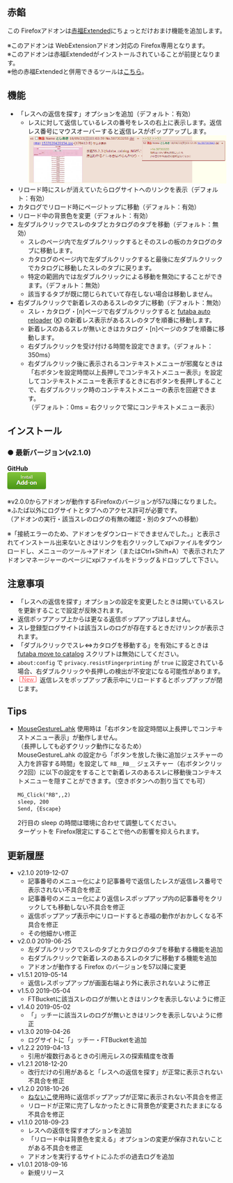 ## 赤餡
この Firefoxアドオンは[赤福Extended](https://toshiakisp.github.io/akahuku-firefox-sp/)にちょっとだけおまけ機能を追加します。  

※このアドオンは WebExtensionアドオン対応の Firefox専用となります。  
※このアドオンは赤福Extendedがインストールされていることが前提となります。  
※他の赤福Extendedと併用できるツールは[こちら](https://github.com/akoya-tomo/futaba_auto_reloader_K/wiki/赤福Extended版との併用について/)。  

## 機能
* 「レスへの返信を探す」オプションを追加（デフォルト：有効）  
  - レスに対して返信しているレスの番号をレスの右上に表示します。返信レス番号にマウスオーバーすると返信レスがポップアップします。  
    <img src="images/screenshot01.png?raw=true" alt="スクリーンショット" title="スクリーンショット" width="700px">  
* リロード時にスレが消えていたらログサイトへのリンクを表示（デフォルト：有効）  
* カタログでリロード時にページトップに移動（デフォルト：有効）
* リロード中の背景色を変更（デフォルト：有効）
* 左ダブルクリックでスレのタブとカタログのタブを移動（デフォルト：無効）
  - スレのページ内で左ダブルクリックするとそのスレの板のカタログのタブに移動します。  
  - カタログのページ内で左ダブルクリックすると最後に左ダブルクリックでカタログに移動したスレのタブに戻ります。  
  - 特定の範囲内では左ダブルクリックによる移動を無効にすることができます。（デフォルト：無効）  
  - 該当するタブが既に閉じられていて存在しない場合は移動しません。  
* 右ダブルクリックで新着レスのあるスレのタブに移動（デフォルト：無効）
  - スレ・カタログ・\[n\]ページで右ダブルクリックすると [futaba auto reloader](https://greasyfork.org/ja/scripts/8185-futaba-auto-reloader) \([K](https://greasyfork.org/ja/scripts/36235-futaba-auto-reloader-k)\) の新着レス表示があるスレのタブを順番に移動します。  
  - 新着レスのあるスレが無いときはカタログ・\[n\]ページのタブを順番に移動します。  
  - 右ダブルクリックを受け付ける時間を設定できます。（デフォルト：350ms）  
  - 右ダブルクリック後に表示されるコンテキストメニューが邪魔なときは  
    「右ボタンを設定時間以上長押しでコンテキストメニュー表示」を設定してコンテキストメニューを表示するときに右ボタンを長押しすることで、右ダブルクリック時のコンテキストメニューの表示を回避できます。  
    （デフォルト：0ms = 右クリックで常にコンテキストメニュー表示）  

## インストール
### **● 最新バージョン**(v2.1.0)
**GitHub**  
[![インストールボタン](images/install_button.png "クリックでアドオンをインストール")](https://github.com/akoya-tomo/akaan/releases/download/v2.1.0/akaan-2.1.0-fx.xpi)

※v2.0.0からアドオンが動作するFirefoxのバージョンが57以降になりました。  
※ふたば以外にログサイトとタブへのアクセス許可が必要です。  
  （アドオンの実行・該当スレのログの有無の確認・別のタブへの移動）  

※「接続エラーのため、アドオンをダウンロードできませんでした。」と表示されてインストール出来ないときはリンクを右クリックしてxpiファイルをダウンロードし、メニューのツール→アドオン（またはCtrl+Shift+A）で表示されたアドオンマネージャーのページにxpiファイルをドラッグ＆ドロップして下さい。  

## 注意事項  
* 「レスへの返信を探す」オプションの設定を変更したときは開いているスレを更新することで設定が反映されます。  
* 返信ポップアップ上からは更なる返信ポップアップはしません。  
* スレ登録型ログサイトは該当スレのログが存在するときだけリンクが表示されます。  
* 「ダブルクリックでスレ⇔カタログを移動する」を有効にするときは [futaba move to catalog](https://greasyfork.org/ja/scripts/36988-futaba-move-to-catalog) スクリプトは無効にしてください。  
* `about:config` で `privacy.resistFingerprinting` が `true` に設定されている場合、右ダブルクリックや長押しの検出が不安定になる可能性があります。  
* ![\(New\)](images/new.png "New") 返信レスをポップアップ表示中にリロードするとポップアップが閉じます。  

## Tips
* [MouseGestureL.ahk](http://hp.vector.co.jp/authors/VA018351/mglahk.html) 使用時は「右ボタンを設定時間以上長押しでコンテキストメニュー表示」が動作しません。  
  （長押ししても必ずクリック動作になるため）  
  MouseGestureL.ahk の設定から「ボタンを放した後に追加ジェスチャーの入力を許容する時間」を設定して `RB__RB__` ジェスチャー（右ボタンクリック2回）に以下の設定をすることで新着レスのあるスレに移動後コンテキストメニューを隠すことができます。（空きボタンへの割り当てでも可）  

  ```
  MG_Click("RB",,2)
  sleep, 200
  Send, {Escape}
  ```

  2行目の sleep の時間は環境に合わせて調整してください。  
  ターゲットを Firefox限定にすることで他への影響を抑えられます。  


## 更新履歴
* v2.1.0 2019-12-07
  - 記事番号のメニュー化により記事番号で返信したレスが返信レス番号で表示されない不具合を修正
  - 記事番号のメニュー化により返信レスポップアップ内の記事番号をクリックしても移動しない不具合を修正
  - 返信ポップアップ表示中にリロードすると赤福の動作がおかしくなる不具合を修正
  - その他細かい修正
* v2.0.0 2019-06-25
  - 左ダブルクリックでスレのタブとカタログのタブを移動する機能を追加
  - 右ダブルクリックで新着レスのあるスレのタブに移動する機能を追加
  - アドオンが動作する Firefox のバージョンを57以降に変更
* v1.5.1 2019-05-14
  - 返信レスポップアップが画面右端より外に表示されないように修正
* v1.5.0 2019-05-04
  - FTBucketに該当スレのログが無いときはリンクを表示しないように修正
* v1.4.0 2019-05-02
  - 「」ッチーに該当スレのログが無いときはリンクを表示しないように修正
* v1.3.0 2019-04-26
  - ログサイトに「」ッチー・FTBucketを追加
* v1.2.2 2019-04-13
  - 引用が複数行あるときの引用元レスの探索精度を改善
* v1.2.1 2018-12-20
  - 改行だけの引用があると「レスへの返信を探す」が正常に表示されない不具合を修正
* v1.2.0 2018-10-26
  - [ねないこ](http://nenaiko.sakura.ne.jp/nenaiko/)使用時に返信ポップアップが正常に表示されない不具合を修正
  - リロードが正常に完了しなかったときに背景色が変更されたままになる不具合を修正
* v1.1.0 2018-09-23
  - レスへの返信を探すオプションを追加  
  - 「リロード中は背景色を変える」オプションの変更が保存されないことがある不具合を修正
  - アドオンを実行するサイトにふたポの過去ログを追加
* v1.0.1 2018-09-16
  - 新規リリース  
